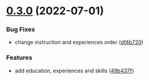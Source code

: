 # [0.3.0](https://github.com/SimoneRomagnoli/CurriculumVitae/compare/v0.2.0...v0.3.0) (2022-07-01)


### Bug Fixes

* change instruction and experiences order ([df4b720](https://github.com/SimoneRomagnoli/CurriculumVitae/commit/df4b72031cd6af7b8d13a12d70273cf48aa90394))


### Features

* add education, experiences and skills ([49b437f](https://github.com/SimoneRomagnoli/CurriculumVitae/commit/49b437f83ebc5fd352eb128405a80fa753a0c396))
